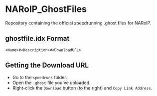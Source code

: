 # NARoIP_GhostFiles
Repository containing the official speedrunning .ghost files for NARoIP.

## ghostfile.idx Format
`<Name>#<Description>#<DownloadURL>`

## Getting the Download URL
* Go to the `speedruns` folder.
* Open the `.ghost` file you've uploaded.
* Right-click the `Download` button (to the right) and `Copy Link Address`.
